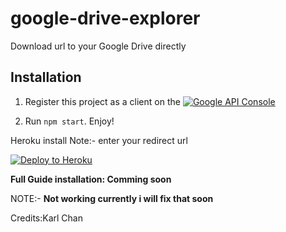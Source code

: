 # google-drive-explorer

Download url to your Google Drive directly

## Installation

1. Register this project as a client on the [![Google API Console](https://i.imgur.com/E71Apyx.png)](http://console.developers.google.com) 

2. Run `npm start`. Enjoy!

Heroku install 
Note:- enter your redirect url

[![Deploy to Heroku](https://www.herokucdn.com/deploy/button.png)](https://heroku.com/deploy)

**Full Guide installation: Comming soon**


NOTE:- **Not working currently i will fix that soon**

Credits:Karl Chan
